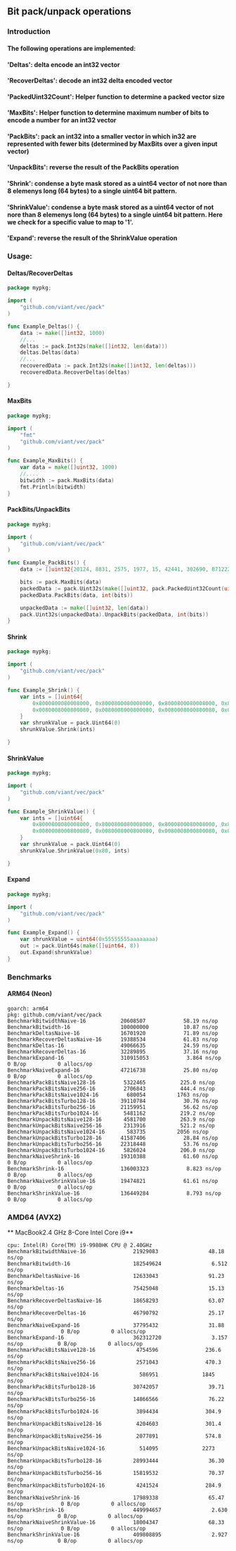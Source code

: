 ## Bit pack/unpack operations

### Introduction

#### The following operations are implemented:

#### 'Deltas':  delta encode an int32 vector

#### 'RecoverDeltas': decode an int32 delta encoded vector

#### 'PackedUint32Count': Helper function to determine a packed vector size

#### 'MaxBits': Helper function to determine maximum number of bits  to encode a number for an int32 vector

#### 'PackBits': pack an int32 into a smaller vector in which in32 are represented with fewer bits (determined by MaxBits over a given input vector)

#### 'UnpackBits': reverse the result of the PackBits operation

#### 'Shrink': condense a byte mask stored as a uint64 vector of not nore than 8 elemenys long (64 bytes) to a single uint64 bit pattern.

#### 'ShrinkValue': condense a byte mask stored as a uint64 vector of not nore than 8 elemenys long (64 bytes) to a single uint64 bit pattern. Here we check for a specific value to map to '1'.

#### 'Expand': reverse the result of the ShrinkValue operation

####    

### Usage:

#### Deltas/RecoverDeltas

```go
package mypkg;

import (
	"github.com/viant/vec/pack"
)

func Example_Deltas() {
	data := make([]int32, 1000)
	//...
	deltas := pack.Int32s(make([]int32, len(data)))
	deltas.Deltas(data)
	//...
	recoveredData := pack.Int32s(make([]int32, len(deltas)))
	recoveredData.RecoverDeltas(deltas)

}
```

#### MaxBits

```go
package mypkg;

import (
	"fmt"
	"github.com/viant/vec/pack"
)

func Example_MaxBits() {
	var data = make([]uint32, 1000)
	//....
	bitwidth := pack.MaxBits(data)
	fmt.Println(bitwidth)
}
```

#### PackBits/UnpackBits

```go
package mypkg;

import (
	"github.com/viant/vec/pack"
)

func Example_PackBits() {
	data := []uint32{20124, 8831, 2575, 1977, 15, 42441, 302690, 871222, 323452, 424532, 29434, 939141, 4244, 324314, 13, 1, 874255, 20124, 8831, 2575, 1977, 15, 42441, 302690, 871222, 323452, 424532, 29434, 939141, 4244, 324314, 13, 1, 874255, 0, 0, 0, 0, 0, 0, 0, 0, 0, 0, 0, 0, 0, 0, 0, 42441, 302690, 871222, 323452, 424532, 29434, 939141, 4244, 324314, 13, 1, 874255, 0, 0, 0, 0, 0, 0, 0, 0, 0, 0, 0, 0, 0, 0, 0}

	bits := pack.MaxBits(data)
	packedData := pack.Uint32s(make([]uint32, pack.PackedUint32Count(uint32(len(data)), bits)))
	packedData.PackBits(data, int(bits))

	unpackedData := make([]uint32, len(data))
	pack.Uint32s(unpackedData).UnpackBits(packedData, int(bits))
}
```

#### Shrink

```go
package mypkg;

import (
	"github.com/viant/vec/pack"
)

func Example_Shrink() {
	var ints = []uint64{
		0x8000800080008000, 0x8000800080008000, 0x8000800080008000, 0x8000800080008000,
		0x0080008000800080, 0x0080008000800080, 0x0080008000800080, 0x0080008000800080,
	}
	var shrunkValue = pack.Uint64(0)
	shrunkValue.Shrink(ints)

}
```

#### ShrinkValue

```go
package mypkg;

import (
	"github.com/viant/vec/pack"
)

func Example_ShrinkValue() {
	var ints = []uint64{
		0x8000800080008000, 0x8000800080008000, 0x8000800080008000, 0x8000800080008000,
		0x0080008000800080, 0x0080008000800080, 0x0080008000800080, 0x0080008000800080,
	}
	var shrunkValue = pack.Uint64(0)
	shrunkValue.ShrinkValue(0x80, ints)

}
```

#### Expand

```go
package mypkg;

import (
	"github.com/viant/vec/pack"
)

func Example_Expand() {
	var shrunkValue = uint64(0x55555555aaaaaaaa)
	out := pack.Uint64s(make([]uint64, 8))
	out.Expand(shrunkValue)
}
```


### Benchmarks

#### ARM64 (Neon)

```text
goarch: arm64
pkg: github.com/viant/vec/pack
BenchmarkBitwidthNaive-16          	20608507	        58.19 ns/op
BenchmarkBitwidth-16               	100000000	        10.87 ns/op
BenchmarkDeltasNaive-16            	16701920	        71.89 ns/op
BenchmarkRecoverDeltasNaive-16     	19388534	        61.83 ns/op
BenchmarkDeltas-16                 	49066635	        24.59 ns/op
BenchmarkRecoverDeltas-16          	32289895	        37.16 ns/op
BenchmarkExpand-16                 	310915053	         3.864 ns/op	       0 B/op	       0 allocs/op
BenchmarkNaiveExpand-16            	47216738	        25.80 ns/op	       0 B/op	       0 allocs/op
BenchmarkPackBitsNaive128-16       	 5322465	       225.0 ns/op
BenchmarkPackBitsNaive256-16       	 2706843	       444.4 ns/op
BenchmarkPackBitsNaive1024-16      	  680054	      1763 ns/op
BenchmarkPackBitsTurbo128-16       	39110784	        30.76 ns/op
BenchmarkPackBitsTurbo256-16       	21159951	        56.62 ns/op
BenchmarkPackBitsTurbo1024-16      	 5481162	       219.2 ns/op
BenchmarkUnpackBitsNaive128-16     	 4581700	       263.9 ns/op
BenchmarkUnpackBitsNaive256-16     	 2313916	       521.2 ns/op
BenchmarkUnpackBitsNaive1024-16    	  583735	      2056 ns/op
BenchmarkUnpackBitsTurbo128-16     	41587406	        28.84 ns/op
BenchmarkUnpackBitsTurbo256-16     	22318448	        53.76 ns/op
BenchmarkUnpackBitsTurbo1024-16    	 5826024	       206.0 ns/op
BenchmarkNaiveShrink-16            	19310388	        61.60 ns/op	       0 B/op	       0 allocs/op
BenchmarkShrink-16                 	136003323	         8.823 ns/op	       0 B/op	       0 allocs/op
BenchmarkNaiveShrinkValue-16       	19474821	        61.61 ns/op	       0 B/op	       0 allocs/op
BenchmarkShrinkValue-16            	136449284	         8.793 ns/op	       0 B/op	       0 allocs/op
```

### AMD64 (AVX2)

** MacBook2.4 GHz 8-Core Intel Core i9**

```text
cpu: Intel(R) Core(TM) i9-9980HK CPU @ 2.40GHz
BenchmarkBitwidthNaive-16               21929083                48.18 ns/op
BenchmarkBitwidth-16                    182549624                6.512 ns/op
BenchmarkDeltasNaive-16                 12633043                91.23 ns/op
BenchmarkDeltas-16                      75425048                15.13 ns/op
BenchmarkRecoverDeltasNaive-16          18658293                63.07 ns/op
BenchmarkRecoverDeltas-16               46790792                25.17 ns/op
BenchmarkNaiveExpand-16                 37795432                31.88 ns/op            0 B/op          0 allocs/op
BenchmarkExpand-16                      362312720                3.157 ns/op           0 B/op          0 allocs/op
BenchmarkPackBitsNaive128-16             4754596               236.6 ns/op
BenchmarkPackBitsNaive256-16             2571043               470.3 ns/op
BenchmarkPackBitsNaive1024-16             586951              1845 ns/op
BenchmarkPackBitsTurbo128-16            30742057                39.71 ns/op
BenchmarkPackBitsTurbo256-16            14866566                76.22 ns/op
BenchmarkPackBitsTurbo1024-16            3894434               304.9 ns/op
BenchmarkUnpackBitsNaive128-16           4204603               301.4 ns/op
BenchmarkUnpackBitsNaive256-16           2077891               574.8 ns/op
BenchmarkUnpackBitsNaive1024-16           514095              2273 ns/op
BenchmarkUnpackBitsTurbo128-16          28993444                36.30 ns/op
BenchmarkUnpackBitsTurbo256-16          15819532                70.37 ns/op
BenchmarkUnpackBitsTurbo1024-16          4241524               284.9 ns/op
BenchmarkNaiveShrink-16                 17989338                65.47 ns/op            0 B/op          0 allocs/op
BenchmarkShrink-16                      449994657                2.630 ns/op           0 B/op          0 allocs/op
BenchmarkNaiveShrinkValue-16            18004347                68.33 ns/op            0 B/op          0 allocs/op
BenchmarkShrinkValue-16                 409808895                2.927 ns/op           0 B/op          0 allocs/op
```
